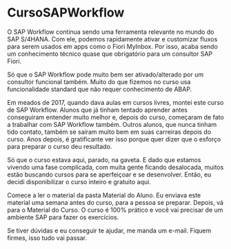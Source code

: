 # CursoSAPWorkflow

O SAP Workflow continua sendo uma ferramenta relevante no mundo do SAP S/4HANA. Com ele, podemos rapidamente ativar e customizar fluxos para serem usados em apps como o Fiori MyInbox. Por isso, acaba sendo um conhecimento técnico quase que obrigatório para um consultor SAP Fiori.

Só que o SAP Workflow pode muito bem ser ativado/alterado por um consultor funcional também. Muito do que fizemos no curso usa funcionalidade standard que não requer conhecimento de ABAP.

Em meados de 2017, quando dava aulas em cursos livres, montei este curso de SAP Workflow. Alunos que já tinham tentado aprender antes conseguiram entender muito melhor e, depois do curso, começaram de fato a trabalhar com SAP Workflow também. Outros alunos, que nunca tinham tido contato, também se saíram muito bem em suas carreiras depois do curso. Anos depois, é gratificante ver isso porque quer dizer que o esforço para preparar o curso deu resultado.

Só que o curso estava aqui, parado, na gaveta. E dado que estamos vivendo uma fase complicada, com muita gente ficando desalocada, muitos estão buscando cursos para se aperfeiçoar e se desenvolver. Então, eu decidi disponibilizar o curso inteiro e gratuito aqui.

Comece a ler o material da pasta Material do Aluno. Eu enviava este material uma semana antes do curso, para a pessoa se preparar. Depois, vá para o Material do Curso. O curso é 100% prático e você vai precisar de um ambiente SAP para fazer os exercícios.

Se tiver dúvidas e eu conseguir te ajudar, me manda um e-mail. Fiquem firmes, isso tudo vai passar.
